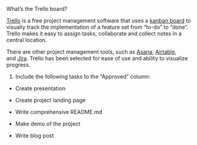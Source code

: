 What’s the Trello board?

[Trello](https://intranet.alxswe.com/rltoken/nHPXY_uuCJ8h-diK1DoyJw) is a free project management software that uses a [kanban board](https://intranet.alxswe.com/rltoken/WBoV3Vg98rcrkt2AIa524w) to visually track the implementation of a feature set from “to-do” to “done”. Trello makes it easy to assign tasks, collaborate and collect notes in a central location.

There are other project management tools, such as [Asana](https://intranet.alxswe.com/rltoken/S1G-qZegtNVp9_MI39zXow), [Airtable](https://intranet.alxswe.com/rltoken/Q8gCI02YehO3Z_vWdDvllg), and [Jira](https://intranet.alxswe.com/rltoken/Vx-2zvCZYFhArPb1v4X7aQ). Trello has been selected for ease of use and ability to visualize progress.

1. Include the following tasks to the “Approved” column:

- Create presentation

- Create project landing page
- Write comprehensive README.md
- Make demo of the project
- Write blog post